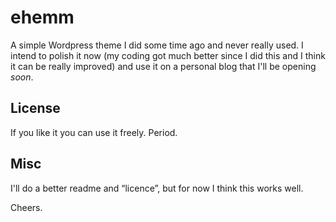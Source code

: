 # ehemm

A simple Wordpress theme I did some time ago and never really used. I intend to polish it now (my coding got much better since I did this and I think it can be really improved) and use it on a personal blog that I'll be opening *soon*.

## License
If you like it you can use it freely. Period.

## Misc
I'll do a better readme and “licence”, but for now I think this works well.

Cheers.
